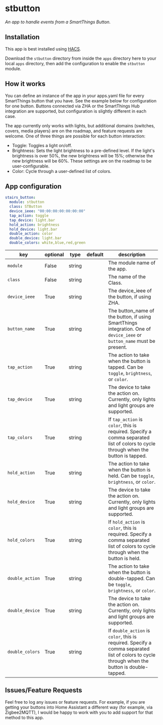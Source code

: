 # stbutton

_An app to handle events from a SmartThings Button._

## Installation

This app is best installed using [HACS](https://github.com/custom-components/hacs).

Download the `stbutton` directory from inside the `apps` directory here to your
local `apps` directory, then add the configuration to enable the `stbutton`
module.

## How it works

You can define an instance of the app in your apps.yaml file for every
SmartThings button that you have. See the example below for configuration for
one button. Buttons connected via ZHA or the SmartThings Hub integration are
supported, but configuration is slightly different in each case.

The app currently only works with lights, but additional domains (switches,
covers, media players) are on the roadmap, and feature requests are welcome. One
of three things are possible for each button interaction:

* Toggle: Toggles a light on/off.
* Brightness: Sets the light brightness to a pre-defined level. If the light's
  brightness is over 50%, the new brightness will be 15%; otherwise the new
  brightness will be 60%. These settings are on the roadmap to be
  user-configurable.
* Color: Cycle through a user-defined list of colors.

## App configuration

```yaml
stairs_button:
  module: stbutton
  class: STButton
  device_ieee: "00:00:00:00:00:00:00"
  tap_action: toggle
  tap_device: light.bar
  hold_action: brightness
  hold_device: light.bar
  double_action: color
  double_device: light.bar
  double_colors: white,blue,red,green
```

key | optional | type | default | description
-- | -- | -- | -- | --
`module` | False | string | | The module name of the app.
`class` | False | string | | The name of the Class.
`device_ieee` | True | string || The device_ieee of the button, if using ZHA.
`button_name` | True | string || The button_name of the button, if using SmartThings integration. One of `device_ieee` or `button_name` must be present.
`tap_action` | True | string || The action to take when the button is tapped. Can be `toggle`, `brightness`, or `color`.
`tap_device` | True | string || The device to take the action on. Currently, only lights and light groups are supported.
`tap_colors` | True | string || If `tap_action` is `color`, this is required. Specify a comma separated list of colors to cycle through when the button is tapped.
`hold_action` | True | string || The action to take when the button is held. Can be `toggle`, `brightness`, or `color`.
`hold_device` | True | string || The device to take the action on. Currently, only lights and light groups are supported.
`hold_colors` | True | string || If `hold_action` is `color`, this is required. Specify a comma separated list of colors to cycle through when the button is held.
`double_action` | True | string || The action to take when the button is double-tapped. Can be `toggle`, `brightness`, or `color`.
`double_device` | True | string || The device to take the action on. Currently, only lights and light groups are supported.
`double_colors` | True | string || If `double_action` is `color`, this is required. Specify a comma separated list of colors to cycle through when the button is double-tapped.

## Issues/Feature Requests

Feel free to log any issues or feature requests. For example, if you are getting
your buttons into Home Assistant a different way (for example, via Zigbee2MQTT),
I would be happy to work with you to add support for that method to this app.